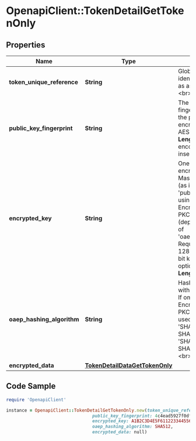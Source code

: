# OpenapiClient::TokenDetailGetTokenOnly

## Properties

Name | Type | Description | Notes
------------ | ------------- | ------------- | -------------
**token_unique_reference** | **String** | Globally unique identifier for the Token, as assigned by MDES.&lt;br&gt;     __Max Length:64__  | [optional] 
**public_key_fingerprint** | **String** | The certificate fingerprint identifying the public key used to encrypt the ephemeral AES key.&lt;br&gt;     __Max Length:64__ Hex-encoded data (case-insensitive).  | [optional] 
**encrypted_key** | **String** | One-time use AES key encrypted by the MasterCard public key (as identified by &#39;publicKeyFingerprint&#39;) using the OAEP or RSA Encryption Standard PKCS #1 v1.5 scheme (depending on the value of &#39;oaepHashingAlgorithm&#39;. Requirement is for a 128-bit key (with 256-bit key supported as an option).&lt;br&gt;     __Max Length:512__  | [optional] 
**oaep_hashing_algorithm** | **String** | Hashing algorithm used with the OAEP scheme. If omitted, then the RSA Encryption Standard PKCS #1 v1.5 will be used. Must be either &#39;SHA256&#39; (Use the SHA-256 algorithm) or &#39;SHA512&#39; (Use the SHA-512 algorithm).&lt;br&gt;     __Max Length:6__  | [optional] 
**encrypted_data** | [**TokenDetailDataGetTokenOnly**](TokenDetailDataGetTokenOnly.md) |  | [optional] 

## Code Sample

```ruby
require 'OpenapiClient'

instance = OpenapiClient::TokenDetailGetTokenOnly.new(token_unique_reference: DWSPMC000000000132d72d4fcb2f4136a0532d3093ff1a45,
                                 public_key_fingerprint: 4c4ead5927f0df8117f178eea9308daa58e27c2b,
                                 encrypted_key: A1B2C3D4E5F6112233445566,
                                 oaep_hashing_algorithm: SHA512,
                                 encrypted_data: null)
```


